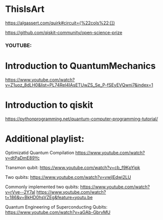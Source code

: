 # ThisIsArt

https://algassert.com/quirk#circuit={%22cols%22:[]}

https://github.com/qiskit-community/open-science-prize

### YOUTUBE:

# Introduction to QuantumMechanics
https://www.youtube.com/watch?v=Z1uoz_8dLH0&list=PL74Rel4IAsETUwZS_Se_P-fSEyEVQwni7&index=1

# Introduction to qiskit
https://pythonprogramming.net/quantum-computer-programming-tutorial/

# Additional playlist:

Optimizatid Quantum Compilation
https://www.youtube.com/watch?v=dtPaDmE89Yc

Transmon qubit:
https://www.youtube.com/watch?v=cb_f9KpYipk

Two qubits:
https://www.youtube.com/watch?v=vwjlEdwi2LU

Commonly implemented two qubits:
https://www.youtube.com/watch?v=rVve--2Y7aI
https://www.youtube.com/watch?t=186&v=BkHD0hsVZEg&feature=youtu.be

Quantum Engineering of Superconducting Qubits:
https://www.youtube.com/watch?v=aGAb-GbrvMU
